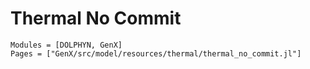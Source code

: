 # Thermal No Commit
```@autodocs
Modules = [DOLPHYN, GenX]
Pages = ["GenX/src/model/resources/thermal/thermal_no_commit.jl"]
```